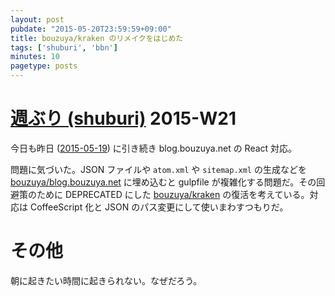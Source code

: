 ```yaml
---
layout: post
pubdate: "2015-05-20T23:59:59+09:00"
title: bouzuya/kraken のリメイクをはじめた
tags: ['shuburi', 'bbn']
minutes: 10
pagetype: posts
---
```

# [週ぶり (shuburi)][shuburi] 2015-W21

今日も昨日 ([2015-05-19][]) に引き続き blog.bouzuya.net の React 対応。

問題に気づいた。JSON ファイルや `atom.xml` や `sitemap.xml` の生成などを [bouzuya/blog.bouzuya.net][] に埋め込むと gulpfile が複雑化する問題だ。その回避策のために DEPRECATED にした [bouzuya/kraken][] の復活を考えている。対応は CoffeeScript 化と JSON のパス変更にして使いまわすつもりだ。

# その他

朝に起きたい時間に起きられない。なぜだろう。

[shuburi]: http://shuburi.org
[bouzuya/blog.bouzuya.net]: https://github.com/bouzuya/blog.bouzuya.net
[bouzuya/kraken]: https://github.com/bouzuya/kraken
[2015-05-19]: http://blog.bouzuya.net/2015/05/19/
